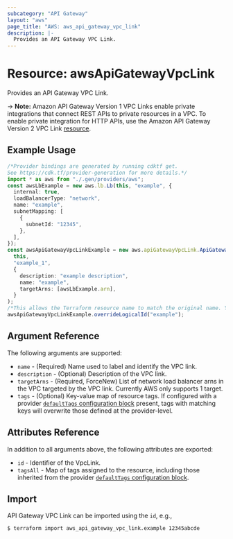 ```yaml
---
subcategory: "API Gateway"
layout: "aws"
page_title: "AWS: aws_api_gateway_vpc_link"
description: |-
  Provides an API Gateway VPC Link.
---
```


# Resource: awsApiGatewayVpcLink

Provides an API Gateway VPC Link.

\-> **Note:** Amazon API Gateway Version 1 VPC Links enable private integrations that connect REST APIs to private resources in a VPC.
To enable private integration for HTTP APIs, use the Amazon API Gateway Version 2 VPC Link [resource](/docs/providers/aws/r/apigatewayv2_vpc_link.html).

## Example Usage

```typescript
/*Provider bindings are generated by running cdktf get.
See https://cdk.tf/provider-generation for more details.*/
import * as aws from "./.gen/providers/aws";
const awsLbExample = new aws.lb.Lb(this, "example", {
  internal: true,
  loadBalancerType: "network",
  name: "example",
  subnetMapping: [
    {
      subnetId: "12345",
    },
  ],
});
const awsApiGatewayVpcLinkExample = new aws.apiGatewayVpcLink.ApiGatewayVpcLink(
  this,
  "example_1",
  {
    description: "example description",
    name: "example",
    targetArns: [awsLbExample.arn],
  }
);
/*This allows the Terraform resource name to match the original name. You can remove the call if you don't need them to match.*/
awsApiGatewayVpcLinkExample.overrideLogicalId("example");

```

## Argument Reference

The following arguments are supported:

* `name` - (Required) Name used to label and identify the VPC link.
* `description` - (Optional) Description of the VPC link.
* `targetArns` - (Required, ForceNew) List of network load balancer arns in the VPC targeted by the VPC link. Currently AWS only supports 1 target.
* `tags` - (Optional) Key-value map of resource tags. If configured with a provider [`defaultTags` configuration block](https://registry.terraform.io/providers/hashicorp/aws/latest/docs#default_tags-configuration-block) present, tags with matching keys will overwrite those defined at the provider-level.

## Attributes Reference

In addition to all arguments above, the following attributes are exported:

* `id` - Identifier of the VpcLink.
* `tagsAll` - Map of tags assigned to the resource, including those inherited from the provider [`defaultTags` configuration block](https://registry.terraform.io/providers/hashicorp/aws/latest/docs#default_tags-configuration-block).

## Import

API Gateway VPC Link can be imported using the `id`, e.g.,

```console
$ terraform import aws_api_gateway_vpc_link.example 12345abcde
```
